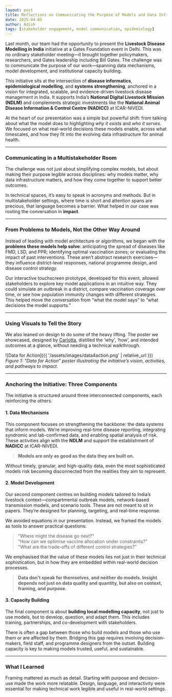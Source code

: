 ```yaml
---
layout: post
title: Reflections on Communicating the Purpose of Models and Data Infrastructure to Stakeholders
date: 2025-04-05
author: Adish
tags: [stakeholder engagement, model communication, epidemiology]
---
```


Last month, our team had the opportunity to present the **Livestock Disease Modelling in India** initiative at a Gates Foundation event in Delhi. This was no ordinary stakeholder meeting—it brought together policymakers, researchers, and Gates leadership including Bill Gates. The challenge was to communicate the purpose of our work—spanning data mechanisms, model development, and institutional capacity building.

This initiative sits at the intersection of **disease informatics**, **epidemiological modelling**, and **systems strengthening**, anchored in a vision for integrated, scalable, and evidence-driven livestock disease management in India. It supports India’s **National Digital Livestock Mission (NDLM)** and complements strategic investments like the **National Animal Disease Information & Control Centre (NADICC)** at ICAR-NIVEDI.

At the heart of our presentation was a simple but powerful shift: from talking about what the model does to highlighting *why it exists* and *who it serves*. We focused on what real-world decisions these models enable, across what timescales, and how they fit into the evolving data infrastructure for animal health.

---

### Communicating in a Multistakeholder Room

The challenge was not just about simplifying complex models, but about making their purpose legible across disciplines: why models matter, why data infrastructure matters, and how they come together to support better outcomes.

In technical spaces, it’s easy to speak in acronyms and methods. But in multistakeholder settings, where time is short and attention spans are precious, that language becomes a barrier. What helped in our case was rooting the conversation in **impact**.

---

### From Problems to Models, Not the Other Way Around

Instead of leading with model architecture or algorithms, we began with the **problems these models help solve**: anticipating the spread of diseases like FMD, LSD, and PPR; identifying optimal vaccination zones; or evaluating the impact of past interventions. These aren’t abstract research exercises—they influence district-level responses, national programme design, and disease control strategy.

Our interactive touchscreen prototype, developed for this event, allowed stakeholders to explore key model applications in an intuitive way. They could simulate an outbreak in a district, compare vaccination coverage over time, or see how population immunity changes with different strategies. This helped move the conversation from “what the model says” to “what decisions the model supports.”

---

### Using Visuals to Tell the Story

We also leaned on design to do some of the heavy lifting. The poster we showcased, designed by [Carlotta](https://carlottacat.com/), distilled the ‘why’, ‘how’, and intended outcomes at a glance, without needing a technical walkthrough.

![Data for Action]({{ '/assets/images/data4action.png' | relative_url }})
*Figure 1: “Data for Action” poster illustrating the initiative’s vision, activities, and pathways to impact.*

---

### Anchoring the Initiative: Three Components

The initiative is structured around three interconnected components, each reinforcing the others.

#### 1. **Data Mechanisms**

This component focuses on strengthening the backbone: the data systems that inform models. We’re improving real-time disease reporting, integrating syndromic and lab-confirmed data, and enabling spatial analysis of risk. These activities align with the **NDLM** and support the establishment of **NADICC** at ICAR-NIVEDI.

> **Models are only as good as the data they are built on.**

Without timely, granular, and high-quality data, even the most sophisticated models risk becoming disconnected from the realities they aim to represent.

#### 2. **Model Development**

Our second component centres on building models tailored to India’s livestock context—compartmental outbreak models, network-based transmission models, and scenario tools. These are not meant to sit in papers. They’re designed for planning, targeting, and real-time response.

We avoided equations in our presentation. Instead, we framed the models as tools to answer practical questions:  
> “Where might the disease go next?”  
> “How can we optimise vaccine allocation under constraints?”  
> “What are the trade-offs of different control strategies?”

We emphasised that the value of these models lies not just in their technical sophistication, but in how they are embedded within real-world decision processes.
> **Data don’t speak for themselves, and neither do models. Insight depends not just on data quality and quantity, but also on context, framing, and purpose.**

#### 3. **Capacity Building**

The final component is about **building local modelling capacity**, not just to use models, but to develop, question, and adapt them. This includes training, partnerships, and co-development with stakeholders.

There is often a gap between those who build models and those who use them or are affected by them. Bridging this gap requires involving decision-makers, field staff, and programme designers from the outset. Building capacity is key to making models trusted, useful, and sustainable.

---

### What I Learned

Framing mattered as much as detail. Starting with purpose and decision-use made the work more relatable. Design, language, and interactivity were essential for making technical work legible and useful in real-world settings.